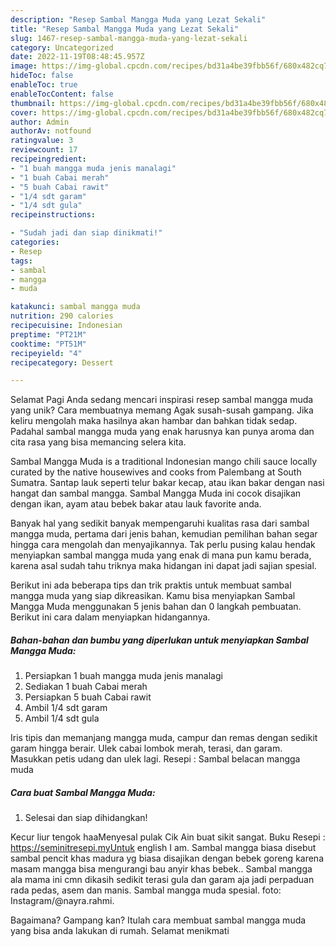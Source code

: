 ```yaml
---
description: "Resep Sambal Mangga Muda yang Lezat Sekali"
title: "Resep Sambal Mangga Muda yang Lezat Sekali"
slug: 1467-resep-sambal-mangga-muda-yang-lezat-sekali
category: Uncategorized
date: 2022-11-19T08:48:45.957Z
image: https://img-global.cpcdn.com/recipes/bd31a4be39fbb56f/680x482cq70/sambal-mangga-muda-foto-resep-utama.jpg
hideToc: false
enableToc: true
enableTocContent: false
thumbnail: https://img-global.cpcdn.com/recipes/bd31a4be39fbb56f/680x482cq70/sambal-mangga-muda-foto-resep-utama.jpg
cover: https://img-global.cpcdn.com/recipes/bd31a4be39fbb56f/680x482cq70/sambal-mangga-muda-foto-resep-utama.jpg
author: Admin
authorAv: notfound
ratingvalue: 3
reviewcount: 17
recipeingredient:
- "1 buah mangga muda jenis manalagi"
- "1 buah Cabai merah"
- "5 buah Cabai rawit"
- "1/4 sdt garam"
- "1/4 sdt gula"
recipeinstructions:

- "Sudah jadi dan siap dinikmati!"
categories:
- Resep
tags:
- sambal
- mangga
- muda

katakunci: sambal mangga muda 
nutrition: 290 calories
recipecuisine: Indonesian
preptime: "PT21M"
cooktime: "PT51M"
recipeyield: "4"
recipecategory: Dessert

---
```



Selamat Pagi Anda sedang mencari inspirasi resep sambal mangga muda yang unik? Cara membuatnya memang Agak susah-susah gampang. Jika keliru mengolah maka hasilnya akan hambar dan bahkan tidak sedap. Padahal sambal mangga muda yang enak harusnya kan punya aroma dan cita rasa yang bisa memancing selera kita.


Sambal Mangga Muda is a traditional Indonesian mango chili sauce locally curated by the native housewives and cooks from Palembang at South Sumatra. Santap lauk seperti telur bakar kecap, atau ikan bakar dengan nasi hangat dan sambal mangga. Sambal Mangga Muda ini cocok disajikan dengan ikan, ayam atau bebek bakar atau lauk favorite anda.

Banyak hal yang sedikit banyak mempengaruhi kualitas rasa dari sambal mangga muda, pertama dari jenis bahan, kemudian pemilihan bahan segar hingga cara mengolah dan menyajikannya. Tak perlu pusing kalau hendak menyiapkan sambal mangga muda yang enak di mana pun kamu berada, karena asal sudah tahu triknya maka hidangan ini dapat jadi sajian spesial.


Berikut ini ada beberapa tips dan trik praktis untuk membuat sambal mangga muda yang siap dikreasikan. Kamu bisa menyiapkan Sambal Mangga Muda menggunakan 5 jenis bahan dan 0 langkah pembuatan. Berikut ini cara dalam menyiapkan hidangannya.

<!--inarticleads1-->

##### Bahan-bahan dan bumbu yang diperlukan untuk menyiapkan Sambal Mangga Muda:

1. Persiapkan 1 buah mangga muda jenis manalagi
1. Sediakan 1 buah Cabai merah
1. Persiapkan 5 buah Cabai rawit
1. Ambil 1/4 sdt garam
1. Ambil 1/4 sdt gula


Iris tipis dan memanjang mangga muda, campur dan remas dengan sedikit garam hingga berair. Ulek cabai lombok merah, terasi, dan garam. Masukkan petis udang dan ulek lagi. Resepi : Sambal belacan mangga muda 

<!--inarticleads2-->

##### Cara buat Sambal Mangga Muda:


1. Selesai dan siap dihidangkan!

Kecur liur tengok haaMenyesal pulak Cik Ain buat sikit sangat. Buku Resepi : https://seminitresepi.myUntuk english I am. Sambal mangga biasa disebut sambal pencit khas madura yg biasa disajikan dengan bebek goreng karena masam mangga bisa mengurangi bau anyir khas bebek.. Sambal mangga ala mama ini cmn dikasih sedikit terasi gula dan garam aja jadi perpaduan rada pedas, asem dan manis. Sambal mangga muda spesial. foto: Instagram/@nayra.rahmi. 

Bagaimana? Gampang kan? Itulah cara membuat sambal mangga muda yang bisa anda lakukan di rumah. Selamat menikmati
